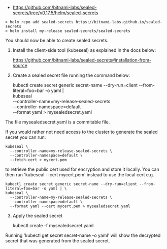 
- https://github.com/bitnami-labs/sealed-secrets/tree/v0.17.5/helm/sealed-secrets

```
> helm repo add sealed-secrets https://bitnami-labs.github.io/sealed-secrets
> helm install my-release sealed-secrets/sealed-secrets
```

You should now be able to create sealed secrets.

1. Install the client-side tool (kubeseal) as explained in the docs below:

    https://github.com/bitnami-labs/sealed-secrets#installation-from-source

2. Create a sealed secret file running the command below:

    kubectl create secret generic secret-name --dry-run=client --from-literal=foo=bar -o yaml | \
    kubeseal \
      --controller-name=my-release-sealed-secrets \
      --controller-namespace=default \
      --format yaml > mysealedsecret.yaml

The file mysealedsecret.yaml is a commitable file.

If you would rather not need access to the cluster to generate the sealed secret you can run:

    kubeseal \
      --controller-name=my-release-sealed-secrets \
      --controller-namespace=default \
      --fetch-cert > mycert.pem

to retrieve the public cert used for encryption and store it locally. You can then run 'kubeseal --cert mycert.pem' instead to use the local cert e.g.

    kubectl create secret generic secret-name --dry-run=client --from-literal=foo=bar -o yaml | \
    kubeseal \
      --controller-name=my-release-sealed-secrets \
      --controller-namespace=default \
      --format yaml --cert mycert.pem > mysealedsecret.yaml

3. Apply the sealed secret

    kubectl create -f mysealedsecret.yaml

Running 'kubectl get secret secret-name -o yaml' will show the decrypted secret that was generated from the sealed secret.
